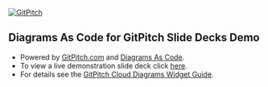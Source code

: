 [![GitPitch](https://gitpitch.com/assets/badge.svg)](https://gitpitch.com/gitpitch/demo-cloud-diagrams)

## Diagrams As Code for GitPitch Slide Decks Demo

- Powered by [GitPitch.com](https://gitpitch.com) and [Diagrams As Code](https://diagrams.mingrammer.com/).
- To view a live demonstration slide deck click [here](https://gitpitch.com/gitpitch/demo-cloud-diagrams).
- For details see the [GitPitch Cloud Diagrams Widget Guide](https://gitpitch.com/docs/diagram-features/cloud-diagrams).


